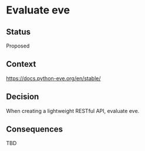 # Evaluate eve

## Status

Proposed

## Context

https://docs.python-eve.org/en/stable/

## Decision

When creating a lightweight RESTful API, evaluate eve.

## Consequences

TBD